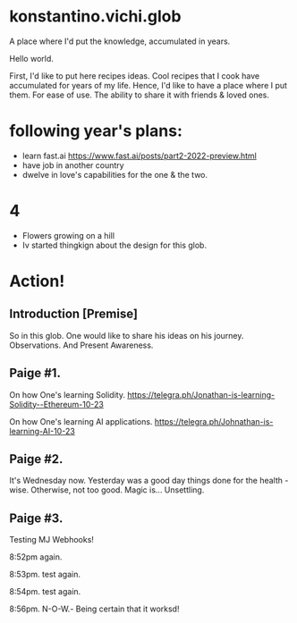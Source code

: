 # konstantino.vichi.glob
A place where I'd put the knowledge, accumulated in years.

Hello world.

First, I'd like to put here recipes ideas. Cool recipes that I cook have accumulated for years of my life.
Hence, I'd like to have a place where I put them. For ease of use. The ability to share it with friends & loved ones.

# following year's plans:
- learn fast.ai
https://www.fast.ai/posts/part2-2022-preview.html
- have job in another country
- dwelve in love's capabilities for the one & the two.

# 4
- Flowers growing on a hill
- Iv started thingkign about the design for this glob.

# Action!

## Introduction [Premise]

So in this glob. One would like to share his ideas on his journey. Observations. And Present Awareness.

## Paige #1.

On how One's learning Solidity.
https://telegra.ph/Jonathan-is-learning-Solidity--Ethereum-10-23

On how One's learning AI applications.
https://telegra.ph/Johnathan-is-learning-AI-10-23

## Paige #2.
It's Wednesday now. Yesterday was a good day things done for the health - wise. Otherwise, not too good. 
Magic is... Unsettling.

## Paige #3.

Testing MJ Webhooks!

8:52pm again.

8:53pm. test again.

8:54pm. test again.

8:56pm. N-O-W.- Being certain that it worksd!
